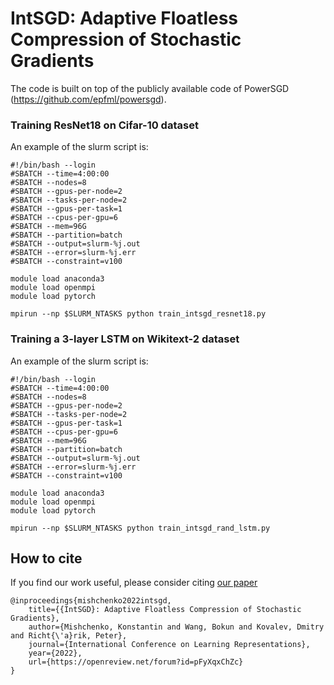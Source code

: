 # IntSGD: Adaptive Floatless Compression of Stochastic Gradients

The code is built on top of the publicly available code of PowerSGD (https://github.com/epfml/powersgd). 

### Training ResNet18 on Cifar-10 dataset

An example of the slurm script is:

```
#!/bin/bash --login
#SBATCH --time=4:00:00
#SBATCH --nodes=8
#SBATCH --gpus-per-node=2
#SBATCH --tasks-per-node=2
#SBATCH --gpus-per-task=1 
#SBATCH --cpus-per-gpu=6
#SBATCH --mem=96G
#SBATCH --partition=batch
#SBATCH --output=slurm-%j.out
#SBATCH --error=slurm-%j.err
#SBATCH --constraint=v100

module load anaconda3
module load openmpi
module load pytorch

mpirun --np $SLURM_NTASKS python train_intsgd_resnet18.py
```

### Training a 3-layer LSTM on Wikitext-2 dataset

An example of the slurm script is:

```
#!/bin/bash --login
#SBATCH --time=4:00:00
#SBATCH --nodes=8
#SBATCH --gpus-per-node=2
#SBATCH --tasks-per-node=2
#SBATCH --gpus-per-task=1 
#SBATCH --cpus-per-gpu=6
#SBATCH --mem=96G
#SBATCH --partition=batch
#SBATCH --output=slurm-%j.out
#SBATCH --error=slurm-%j.err
#SBATCH --constraint=v100

module load anaconda3
module load openmpi
module load pytorch

mpirun --np $SLURM_NTASKS python train_intsgd_rand_lstm.py
```

## How to cite
If you find our work useful, please consider citing [our paper](https://openreview.net/forum?id=pFyXqxChZc)  
```
@inproceedings{mishchenko2022intsgd,
    title={{IntSGD}: Adaptive Floatless Compression of Stochastic Gradients},
    author={Mishchenko, Konstantin and Wang, Bokun and Kovalev, Dmitry and Richt{\'a}rik, Peter},
    journal={International Conference on Learning Representations},
    year={2022},
    url={https://openreview.net/forum?id=pFyXqxChZc}
}
```